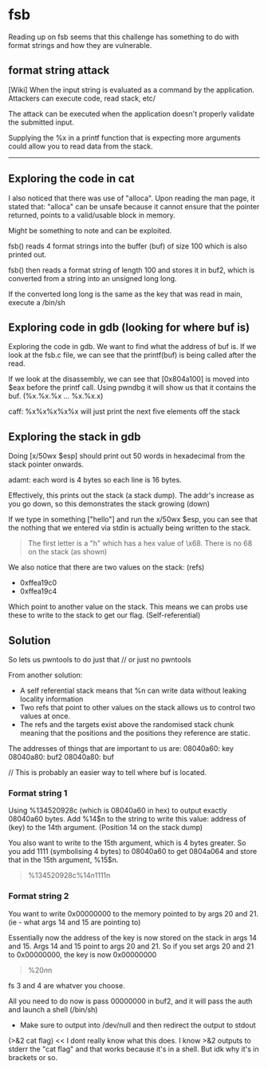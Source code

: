 # fsb

Reading up on fsb seems that this challenge has something to do
with format strings and how they are vulnerable.

## format string attack
[Wiki] When the input string is evaluated as a command by the
application. Attackers can execute code, read stack, etc/

The attack can be executed when the application doesn't properly
validate the submitted input.

<!-- this should rewritten with consideration to what caff said -->
Supplying the %x in a printf function that is expecting more
arguments could allow you to read data from the stack.

---

## Exploring the code in cat
I also noticed that there was use of "alloca". Upon reading the
man page, it stated that: "alloca" can be unsafe because it 
cannot ensure that the pointer returned, points to a valid/usable
block in memory.

Might be something to note and can be exploited.

fsb() reads 4 format strings into the buffer (buf) of size 100
which is also printed out.

fsb() then reads a format string of length 100 and stores it in
buf2, which is converted from a string into an unsigned long long.

If the converted long long is the same as the key that was read 
in main, execute a /bin/sh

<!-- Okay looking at a solution now. -->

## Exploring code in gdb (looking for where buf is)
Exploring the code in gdb. We want to find what the address of 
buf is. If we look at the fsb.c file, we can see that the 
printf(buf) is being called after the read.

If we look at the disassembly, we can see that [0x804a100] is 
moved into $eax before the printf call. Using pwndbg it will show 
us that it contains the buf. (%x.%x.%x ... %x.%x.x)

caff: %x%x%x%x%x will just print the next five elements off the
stack

## Exploring the stack in gdb
Doing [x/50wx $esp] should print out 50 words in hexadecimal from
the stack pointer onwards.

adamt: each word is 4 bytes so each line is 16 bytes.

Effectively, this prints out the stack (a stack dump). The addr's
increase as you go down, so this demonstrates the stack growing 
(down)

If we type in something ["hello"] and run the x/50wx $esp, you can
see that the nothing that we entered via stdin is actually being 
written to the stack.

> The first letter is a "h" which has a hex value of \x68. There is 
no 68 on the stack (as shown)

We also notice that there are two values on the stack: (refs)
- 0xffea19c0
- 0xffea19c4

Which point to another value on the stack. This means we can probs
use these to write to the stack to get our flag. (Self-referential)

## Solution
So lets us pwntools to do just that // or just no pwntools

From another solution:
- A self referential stack means that %n can write data without 
leaking locality information
- Two refs that point to other values on the stack allows us to
control two values at once.
- The refs and the targets exist above the randomised stack chunk
meaning that the positions and the positions they reference are
static.

The addresses of things that are important to us are:
08040a60: key
08040a80: buf2
08040a80: buf

// This is probably an easier way to tell where buf is located.

### Format string 1
Using %134520928c (which is 08040a60 in hex) to output exactly
08040a60 bytes. Add %14$n to the string to write this value:
address of (key) to the 14th argument. (Position 14 on the stack
dump)

You also want to write to the 15th argument, which is 4 bytes
greater. So you add 1111 (symbolising 4 bytes) to 08040a60 to get
0804a064 and store that in the 15th argument, %15$n.

> %134520928c%14$n1111%15$n

### Format string 2
You want to write 0x00000000 to the memory pointed to by args 20
and 21. (ie - what args 14 and 15 are pointing to) 

Essentially now the address of the key is now stored on the stack
in args 14 and 15. Args 14 and 15 point to args 20 and 21. So if
you set args 20 and 21 to 0x00000000, the key is now 0x00000000

> %20$n%21$n

fs 3 and 4 are whatver you choose.

All you need to do now is pass 00000000 in buf2, and it will pass 
the auth and launch a shell (/bin/sh)

* Make sure to output into /dev/null and then redirect the output
to stdout

(>&2 cat flag) << I dont really know what this does. I know >&2 
outputs to stderr the "cat flag" and that works because it's in
a shell. But idk why it's in brackets or so.

